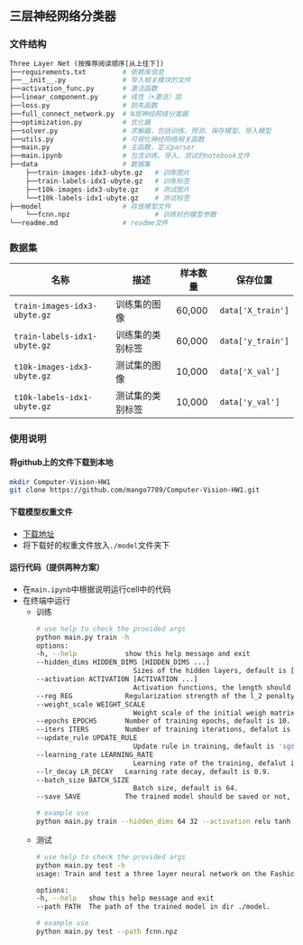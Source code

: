## 三层神经网络分类器

### 文件结构

```python
Three Layer Net (按推荐阅读顺序[从上往下])
├──requirements.txt         # 依赖库信息
├──__init__.py              # 导入相关模块的文件
├──activation_func.py       # 激活函数
├──linear_component.py      # 线性（+激活）层
├──loss.py                  # 损失函数
├──full_connect_network.py  # N层神经网络分类器
├──optimization.py          # 优化器
├──solver.py                # 求解器，包括训练、预测、保存模型、导入模型
├──utils.py                 # 可视化神经网络相关函数
├──main.py                  # 主函数，定义parser
├──main.ipynb               # 包含训练、导入、测试的notebook文件
├──data                     # 数据集
    ├──train-images-idx3-ubyte.gz   # 训练图片
    ├──train-labels-idx1-ubyte.gz   # 训练标签
    ├──t10k-images-idx3-ubyte.gz    # 测试图片
    └──t10k-labels-idx1-ubyte.gz    # 测试标签
├──model                    # 存放模型文件
    └──fcnn.npz                     # 训练好的模型参数
└──readme.md                # readme文件
```

### 数据集

| 名称  | 描述 | 样本数量 | 保存位置|
| --- | --- |--- | --- |
| `train-images-idx3-ubyte.gz`  | 训练集的图像  | 60,000| `data['X_train']` |
| `train-labels-idx1-ubyte.gz`  | 训练集的类别标签  |60,000|`data['y_train']` |
| `t10k-images-idx3-ubyte.gz`  | 测试集的图像  | 10,000|`data['X_val']` |
| `t10k-labels-idx1-ubyte.gz`  | 测试集的类别标签  | 10,000| `data['y_val']` |


### 使用说明

#### 将github上的文件下载到本地

```bash
mkdir Computer-Vision-HW1
git clone https://github.com/mango7789/Computer-Vision-HW1.git
```

#### 下载模型权重文件

- [下载地址](https://drive.google.com/file/d/1fHbpA-FtWAH-j2v-awv-D9p3sIjMfqLW/view?usp=drive_link)
- 将下载好的权重文件放入`./model`文件夹下

#### 运行代码（提供两种方案）

- 在`main.ipynb`中根据说明运行cell中的代码
- 在终端中运行
  - 训练
    ```bash
    # use help to check the provided args
    python main.py train -h
    options:
    -h, --help            show this help message and exit
    --hidden_dims HIDDEN_DIMS [HIDDEN_DIMS ...]
                            Sizes of the hidden layers, default is [128, 64].
    --activation ACTIVATION [ACTIVATION ...]
                            Activation functions, the length should be 1 or equal to the the hidden dims, can choose from ['relu', 'tanh', 'sigmoid'].
    --reg REG             Regularization strength of the l_2 penalty, default is 0.01
    --weight_scale WEIGHT_SCALE
                            Weight scale of the initial weigh matrix, default is 0.01.
    --epochs EPOCHS       Number of training epochs, default is 10.
    --iters ITERS         Number of training iterations, defalut is 6000.
    --update_rule UPDATE_RULE
                            Update rule in training, default is 'sgd', can choose from ['sgd', 'sgd_momentum', 'adam', 'rmsprop'].
    --learning_rate LEARNING_RATE
                            Learning rate of the training, defalut is 1e-3.
    --lr_decay LR_DECAY   Learning rate decay, default is 0.9.
    --batch_size BATCH_SIZE
                            Batch size, default is 64.
    --save SAVE           The trained model should be saved or not, default is False.
    ```
    ```bash
    # example use
    python main.py train --hidden_dims 64 32 --activation relu tanh --reg 0.1
    ``` 
  - 测试
    ```bash
    # use help to check the provided args
    python main.py test -h 
    usage: Train and test a three layer neural network on the Fashion-MNIST dataset test [-h] [--path PATH]

    options:
    -h, --help   show this help message and exit
    --path PATH  The path of the trained model in dir ./model.
    ```
    ```bash
    # example use
    python main.py test --path fcnn.npz
    ``` 